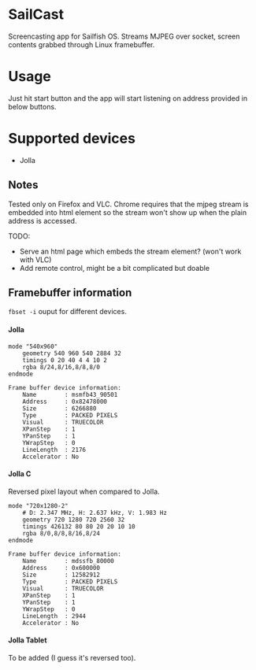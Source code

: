 # SailCast
Screencasting app for Sailfish OS. Streams MJPEG over socket, screen contents grabbed through Linux framebuffer.

# Usage

Just hit start button and the app will start listening on address provided in below buttons.

# Supported devices

 - Jolla

## Notes

Tested only on Firefox and VLC. Chrome requires that the mjpeg stream is embedded into html element so the stream won't show up when the plain address is accessed.

TODO:

- Serve an html page which embeds the stream element? (won't work with VLC)
- Add remote control, might be a bit complicated but doable

## Framebuffer information

``fbset -i`` ouput for different devices.

#### Jolla

```
mode "540x960"
    geometry 540 960 540 2884 32
    timings 0 20 40 4 4 10 2
    rgba 8/24,8/16,8/8,8/0
endmode

Frame buffer device information:
    Name        : msmfb43_90501
    Address     : 0x82478000
    Size        : 6266880
    Type        : PACKED PIXELS
    Visual      : TRUECOLOR
    XPanStep    : 1
    YPanStep    : 1
    YWrapStep   : 0
    LineLength  : 2176
    Accelerator : No
```

#### Jolla C

Reversed pixel layout when compared to Jolla.

```
mode "720x1280-2"
    # D: 2.347 MHz, H: 2.637 kHz, V: 1.983 Hz
    geometry 720 1280 720 2560 32
    timings 426132 80 80 20 20 10 10
    rgba 8/0,8/8,8/16,8/24
endmode

Frame buffer device information:
    Name        : mdssfb_80000
    Address     : 0x600000
    Size        : 12582912
    Type        : PACKED PIXELS
    Visual      : TRUECOLOR
    XPanStep    : 1
    YPanStep    : 1
    YWrapStep   : 0
    LineLength  : 2944
    Accelerator : No
```

#### Jolla Tablet

To be added (I guess it's reversed too).

```

```

